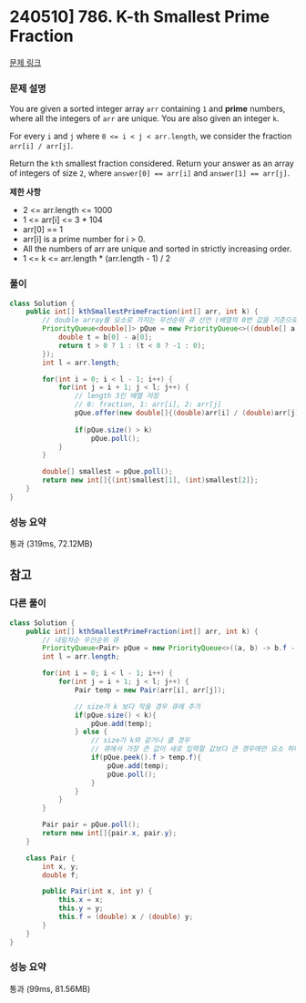 # 240510] 786. K-th Smallest Prime Fraction

[문제 링크](https://leetcode.com/problems/k-th-smallest-prime-fraction/description/)

### 문제 설명
You are given a sorted integer array `arr` containing `1` and **prime** numbers, where all the integers of `arr` are unique. You are also given an integer `k`.  

For every `i` and `j` where `0 <= i < j < arr.length`, we consider the fraction `arr[i] / arr[j]`.  

Return the `kth` smallest fraction considered. Return your answer as an array of integers of size `2`, where `answer[0] == arr[i]` and `answer[1] == arr[j]`.  

**제한 사항**  
* 2 <= arr.length <= 1000
* 1 <= arr[i] <= 3 * 104
* arr[0] == 1
* arr[i] is a prime number for i > 0.
* All the numbers of arr are unique and sorted in strictly increasing order.
* 1 <= k <= arr.length * (arr.length - 1) / 2

### 풀이
```java
class Solution {
    public int[] kthSmallestPrimeFraction(int[] arr, int k) {
        // double array를 요소로 가지는 우선순위 큐 선언 (배열의 0번 값을 기준으로 내림차순)
        PriorityQueue<double[]> pQue = new PriorityQueue<>((double[] a, double[] b) -> {
            double t = b[0] - a[0];
            return t > 0 ? 1 : (t < 0 ? -1 : 0);
        });
        int l = arr.length;

        for(int i = 0; i < l - 1; i++) {
            for(int j = i + 1; j < l; j++) {
                // length 3인 배열 저장
                // 0: fraction, 1: arr[i], 2: arr[j]
                pQue.offer(new double[]{(double)arr[i] / (double)arr[j], arr[i], arr[j]});
                
                if(pQue.size() > k)
                    pQue.poll();
            }
        }

        double[] smallest = pQue.poll();
        return new int[]{(int)smallest[1], (int)smallest[2]};
    }
}
```

### 성능 요약
통과 (319ms, 72.12MB)

## 참고

###  다른 풀이
```java
class Solution {
    public int[] kthSmallestPrimeFraction(int[] arr, int k) {
        // 내림차순 우선순위 큐
        PriorityQueue<Pair> pQue = new PriorityQueue<>((a, b) -> b.f - a.f > 0 ? 1 : -1);
        int l = arr.length;

        for(int i = 0; i < l - 1; i++) {
            for(int j = i + 1; j < l; j++) {
                Pair temp = new Pair(arr[i], arr[j]);

                // size가 k 보다 작을 경우 큐에 추가
                if(pQue.size() < k){
                    pQue.add(temp);
                } else {
                    // size가 k와 같거나 클 경우
                    // 큐에서 가장 큰 값이 새로 입력할 값보다 큰 경우에만 요소 하나 추가
                    if(pQue.peek().f > temp.f){
                        pQue.add(temp);
                        pQue.poll();
                    }
                }
            }
        }

        Pair pair = pQue.poll();
        return new int[]{pair.x, pair.y};
    }

    class Pair {
        int x, y;
        double f;

        public Pair(int x, int y) {
            this.x = x;
            this.y = y;
            this.f = (double) x / (double) y;
        }
    }
}
```

### 성능 요약
통과 (99ms, 81.56MB)